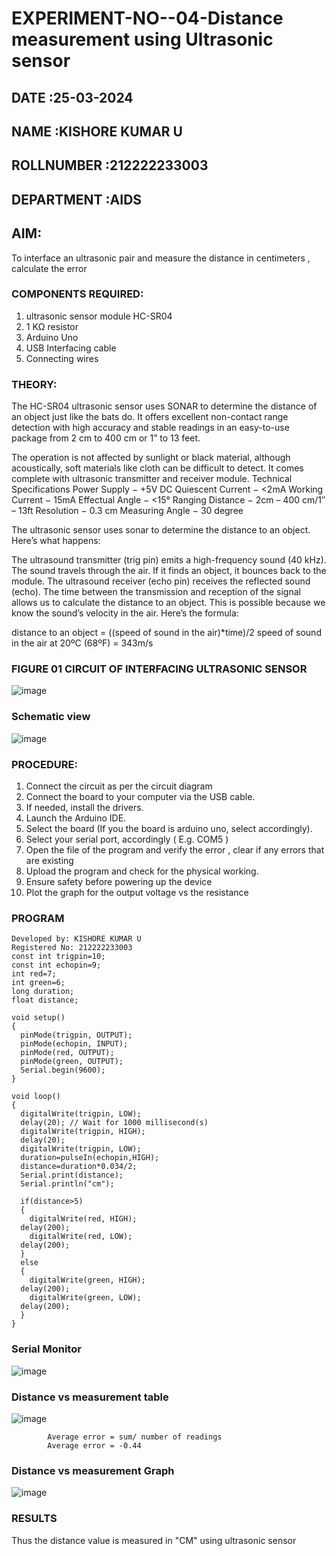 # EXPERIMENT-NO--04-Distance measurement using Ultrasonic sensor
## DATE :25-03-2024
## NAME :KISHORE KUMAR U																			             
## ROLLNUMBER :212222233003
## DEPARTMENT :AIDS

## AIM: 
To interface an ultrasonic pair and measure the distance in centimeters , calculate the error
 
### COMPONENTS REQUIRED:
1.	ultrasonic sensor module HC-SR04
2.	1 KΩ resistor 
3.	Arduino Uno 
4.	USB Interfacing cable 
5.	Connecting wires 


### THEORY: 
The HC-SR04 ultrasonic sensor uses SONAR to determine the distance of an object just like the bats do. It offers excellent non-contact range detection with high accuracy and stable readings in an easy-to-use package from 2 cm to 400 cm or 1” to 13 feet.

The operation is not affected by sunlight or black material, although acoustically, soft materials like cloth can be difficult to detect. It comes complete with ultrasonic transmitter and receiver module.
Technical Specifications
Power Supply − +5V DC
Quiescent Current − <2mA
Working Current − 15mA
Effectual Angle − <15°
Ranging Distance − 2cm – 400 cm/1″ – 13ft
Resolution − 0.3 cm
Measuring Angle − 30 degree

The ultrasonic sensor uses sonar to determine the distance to an object. Here’s what happens:

The ultrasound transmitter (trig pin) emits a high-frequency sound (40 kHz).
The sound travels through the air. If it finds an object, it bounces back to the module.
The ultrasound receiver (echo pin) receives the reflected sound (echo).
The time between the transmission and reception of the signal allows us to calculate the distance to an object. This is possible because we know the sound’s velocity in the air. Here’s the formula:

distance to an object = ((speed of sound in the air)*time)/2
speed of sound in the air at 20ºC (68ºF) = 343m/s

### FIGURE 01 CIRCUIT OF INTERFACING ULTRASONIC SENSOR 


![image](https://user-images.githubusercontent.com/36288975/166430594-5adb4ca9-5a42-4781-a7e6-7236b3766a85.png)

### Schematic view
![image](https://github.com/Kishorekumar22060/Experiment--04-Interfacing-digital-output-with-arduino-ultrasonic-sensor/assets/141472136/6f4c7e29-acda-4944-a641-790251f56e44)


### PROCEDURE:
1.	Connect the circuit as per the circuit diagram 
2.	Connect the board to your computer via the USB cable.
3.	If needed, install the drivers.
4.	Launch the Arduino IDE.
5.	Select the board (If you the board is arduino uno, select accordingly).
6.	Select your serial port, accordingly ( E.g. COM5 )
7.	Open the file of the program  and verify the error , clear if any errors that are existing 
8.	Upload the program and check for the physical working. 
9.	Ensure safety before powering up the device 
10.	Plot the graph for the output voltage vs the resistance 


### PROGRAM 
```
Developed by: KISHORE KUMAR U
Registered No: 212222233003
const int trigpin=10;
const int echopin=9;
int red=7;
int green=6;
long duration;
float distance;

void setup()
{
  pinMode(trigpin, OUTPUT);
  pinMode(echopin, INPUT);
  pinMode(red, OUTPUT);
  pinMode(green, OUTPUT);
  Serial.begin(9600);
}

void loop()
{
  digitalWrite(trigpin, LOW);
  delay(20); // Wait for 1000 millisecond(s)
  digitalWrite(trigpin, HIGH);
  delay(20); 
  digitalWrite(trigpin, LOW);
  duration=pulseIn(echopin,HIGH);
  distance=duration*0.034/2;
  Serial.print(distance);
  Serial.println("cm");
  
  if(distance>5)
  {
	digitalWrite(red, HIGH);
  delay(200);
    digitalWrite(red, LOW);
  delay(200);
  }
  else
  {
	digitalWrite(green, HIGH);
  delay(200);
    digitalWrite(green, LOW);
  delay(200);
  }
}
```

### Serial Monitor
![image](https://github.com/Kishorekumar22060/Experiment--04-Interfacing-digital-output-with-arduino-ultrasonic-sensor/assets/141472136/bdabb131-c7f1-488c-bd76-11df38fc7cb8)


### Distance vs measurement table 
![image](https://github.com/Kishorekumar22060/Experiment--04-Interfacing-digital-output-with-arduino-ultrasonic-sensor/assets/141472136/ec36eecd-a95e-4667-8a7d-bbcfd6c867ca)


			Average error = sum/ number of readings 
   			Average error = -0.44


### Distance vs measurement Graph

![image](https://github.com/Kishorekumar22060/Experiment--04-Interfacing-digital-output-with-arduino-ultrasonic-sensor/assets/141472136/bacbcb0c-0264-4303-aa1e-4e9899badfa6)



### RESULTS

Thus the distance value is measured in "CM" using ultrasonic sensor



 
